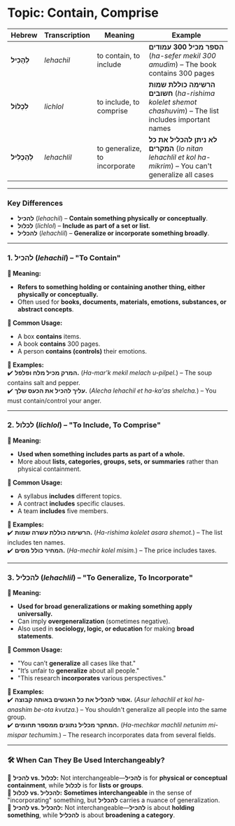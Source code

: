 # Topic: Contain, Comprise

| **Hebrew**  | **Transcription**  | **Meaning**             | **Example** |  
|--------------------|-------------------|--------------------------------|-------------------|
| **לְהָכִיל**      | *lehachil*         | to contain, to include        | **הספר מכיל 300 עמודים** (*ha-sefer mekil 300 amudim*) – The book contains 300 pages |  
| **לִכְלוֹל**      | *lichlol*         | to include, to comprise       | **הרשימה כוללת שמות חשובים** (*ha-rishima kolelet shemot chashuvim*) – The list includes important names |  
| **לְהַכְלִיל**    | *lehachlil*       | to generalize, to incorporate | **לא ניתן להכליל את כל המקרים** (*lo nitan lehachlil et kol ha-mikrim*) – You can't generalize all cases |  

---

### Key Differences
- **להכיל** (*lehachil*) – **Contain something physically or conceptually**.  
- **לכלול** (*lichlol*) – **Include as part of a set or list**.  
- **להכליל** (*lehachlil*) – **Generalize or incorporate something broadly**. 

---

### 1. להכיל (*lehachil*) – "To Contain" 
**🔹 Meaning:**  
- **Refers to something holding or containing another thing, either physically or conceptually.**  
- Often used for **books, documents, materials, emotions, substances, or abstract concepts**.  

**🔹 Common Usage:**  
- A box **contains** items.  
- A book **contains** 300 pages.  
- A person **contains (controls)** their emotions.  

**🔹 Examples:**  
✔️ **המרק מכיל מלח ופלפל.** (*Ha-mar'k mekil melach u-pilpel.*) – The soup contains salt and pepper.  
✔️ **עליך להכיל את הכעס שלך.** (*Alecha lehachil et ha-ka'as shelcha.*) – You must contain/control your anger.  

---

### 2. לכלול (*lichlol*) – "To Include, To Comprise"
**🔹 Meaning:**  
- **Used when something includes parts as part of a whole.**  
- More about **lists, categories, groups, sets, or summaries** rather than physical containment.  

**🔹 Common Usage:**  
- A syllabus **includes** different topics.  
- A contract **includes** specific clauses.  
- A team **includes** five members.  

**🔹 Examples:**  
✔️ **הרשימה כוללת עשרה שמות.** (*Ha-rishima kolelet asara shemot.*) – The list includes ten names.  
✔️ **המחיר כולל מסים.** (*Ha-mechir kolel misim.*) – The price includes taxes.  

---

### 3. להכליל (*lehachlil*) – "To Generalize, To Incorporate"
**🔹 Meaning:**  
- **Used for broad generalizations or making something apply universally.**  
- Can imply **overgeneralization** (sometimes negative).  
- Also used in **sociology, logic, or education** for making **broad statements**.  

**🔹 Common Usage:**  
- "You can’t **generalize** all cases like that."  
- "It’s unfair to **generalize** about all people."  
- "This research **incorporates** various perspectives."  

**🔹 Examples:**  
✔️ **אסור להכליל את כל האנשים באותה קבוצה.** (*Asur lehachlil et kol ha-anashim be-ota kvutza.*) – You shouldn't generalize all people into the same group.  
✔️ **המחקר מכליל נתונים ממספר תחומים.** (*Ha-mechkar machlil netunim mi-mispar techumim.*) – The research incorporates data from several fields.  

---

### 🛠 When Can They Be Used Interchangeably?
🔹 **להכיל vs. לכלול:** Not interchangeable—**להכיל** is for **physical or conceptual containment**, while **לכלול** is for **lists or groups**.  
🔹 **לכלול vs. להכליל:** **Sometimes interchangeable** in the sense of "incorporating" something, but **להכליל** carries a nuance of generalization.  
🔹 **להכיל vs. להכליל:** Not interchangeable—**להכיל** is about **holding something**, while **להכליל** is about **broadening a category**.  
